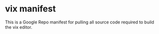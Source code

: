 vix manifest
============

This is a Google Repo manifest for pulling all source code required to build
the vix editor.
